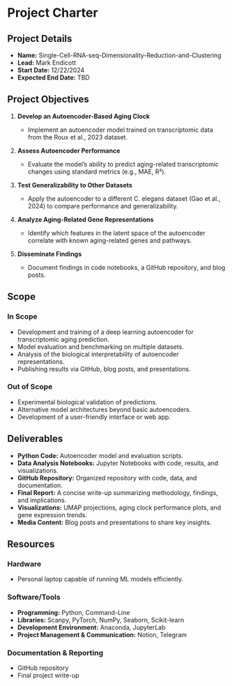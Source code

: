 # Project Charter

## Project Details
- **Name:** Single-Cell-RNA-seq-Dimensionality-Reduction-and-Clustering  
- **Lead:** Mark Endicott  
- **Start Date:** 12/22/2024  
- **Expected End Date:** TBD  

## Project Objectives  
1. **Develop an Autoencoder-Based Aging Clock**  
   - Implement an autoencoder model trained on transcriptomic data from the Roux et al., 2023 dataset.  
   
2. **Assess Autoencoder Performance**  
   - Evaluate the model’s ability to predict aging-related transcriptomic changes using standard metrics (e.g., MAE, R²).  

3. **Test Generalizability to Other Datasets**  
   - Apply the autoencoder to a different C. elegans dataset (Gao et al., 2024) to compare performance and generalizability.  

4. **Analyze Aging-Related Gene Representations**  
   - Identify which features in the latent space of the autoencoder correlate with known aging-related genes and pathways.  

5. **Disseminate Findings**  
   - Document findings in code notebooks, a GitHub repository, and blog posts.  

## Scope  

### In Scope  
- Development and training of a deep learning autoencoder for transcriptomic aging prediction.  
- Model evaluation and benchmarking on multiple datasets.  
- Analysis of the biological interpretability of autoencoder representations.  
- Publishing results via GitHub, blog posts, and presentations.  

### Out of Scope  
- Experimental biological validation of predictions.  
- Alternative model architectures beyond basic autoencoders.  
- Development of a user-friendly interface or web app.  

## Deliverables  
- **Python Code:** Autoencoder model and evaluation scripts.  
- **Data Analysis Notebooks:** Jupyter Notebooks with code, results, and visualizations.  
- **GitHub Repository:** Organized repository with code, data, and documentation.  
- **Final Report:** A concise write-up summarizing methodology, findings, and implications.  
- **Visualizations:** UMAP projections, aging clock performance plots, and gene expression trends.  
- **Media Content:** Blog posts and presentations to share key insights.  

## Resources  

### Hardware  
- Personal laptop capable of running ML models efficiently.  

### Software/Tools  
- **Programming:** Python, Command-Line  
- **Libraries:** Scanpy, PyTorch, NumPy, Seaborn, Scikit-learn  
- **Development Environment:** Anaconda, JupyterLab  
- **Project Management & Communication:** Notion, Telegram  

### Documentation & Reporting  
- GitHub repository  
- Final project write-up

